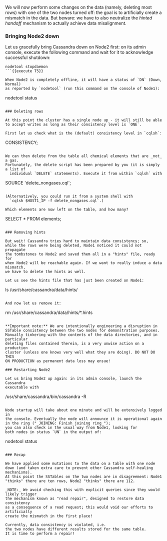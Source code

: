 We will now perform some changes on the data (namely, deleting most rows)
with one of the two nodes turned off: the goal is to artificially create
a mismatch in the data. But beware: we have to also neutralize the
_hinted handoff_ mechanism to actually achieve data misalignment.

### Bringing Node2 down

Let us gracefully bring Cassandra down on Node2 first:
on its admin console, execute the following command and wait for
it to acknowledge successful shutdown:
```
nodetool stopdaemon
```{{execute T5}}

When Node2 is completely offline, it will have a status of `DN` (Down, Normal)
as reported by `nodetool` (run this command on the console of Node1):
```
nodetool status
```{{execute T3}}

### Deleting rows

At this point the cluster has a single node up - it will still be able
to accept writes as long as their consistency level is `ONE`.

First let us check what is the (default) consistency level in `cqlsh`:
```
CONSISTENCY;
```{{execute T4}}

We can then delete from the table all chemical elements that are _not_ a gas.
Fortunately, the delete script has been prepared by you (it is simply a list of
  individual `DELETE` statements). Execute it from within `cqlsh` with
```
SOURCE 'delete_nongases.cql';
```{{execute T4}}

(Alternatively, you could run it from a system shell with
  `cqlsh $HOST1_IP -f delete_nongases.cql`.)

Which elements are now left on the table, and how many?
```
SELECT * FROM elements;
```{{execute T4}}

### Removing hints

But wait! Cassandra tries hard to maintain data consistency; so,
while the rows were being deleted, Node1 noticed it could not propagate
the tombstones to Node2 and saved them all in a "hints" file, ready for
when Node2 will be reachable again. If we want to really induce a data mismatch,
we have to delete the hints as well.

Let us see the hints file that has just been created on Node1:
```
ls /usr/share/cassandra/data/hints/
```{{execute T3}}

And now let us remove it:
```
rm /usr/share/cassandra/data/hints/*.hints
```{{execute T3}}

**Important note:** We are intentionally engineering a disruption in
SSTable consistency between the two nodes for demonstration purposes.
Manually tinkering with the contents of the data directories, and in particular
deleting files contained therein, is a very unwise action on a production
cluster (unless one knows very well what they are doing). DO NOT DO THIS
ON PRODUCTION as permanent data loss may ensue!

### Restarting Node2

Let us bring Node2 up again: in its admin console, launch the Cassandra
executable with
```
/usr/share/cassandra/bin/cassandra -R
```{{execute T5}}

Node startup will take about one minute and will be extensively logged in
the console. Eventually the node will announce it is operational again
in the ring ("_JOINING: Finish joining ring_");
you can also check in the usual way from Node1, looking for
both nodes in status `UN` in the output of:
```
nodetool status
```{{execute T3}}

### Recap

We have applied some mutations to the data on a table with one node
down (and taken extra care to prevent other Cassandra self-healing mechanisms).
At this point the SSTables on the two nodes are in disagreement: Node1
"thinks" there are ten rows, Node2 "thinks" there are 112.

_NOTE:_ We avoid checking this with explicit queries since they would likely trigger
the mechanism known as "read repair", designed to restore data consistency
as a consequence of a read request; this would void our efforts to artificially
create the mismatch in the first place!

Currently, data consistency is violated, i.e.
the two nodes have different results stored for the same table.
It is time to perform a repair!
